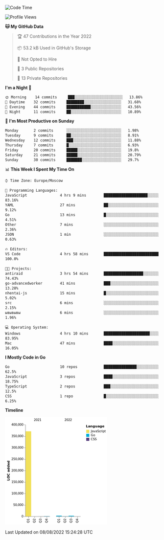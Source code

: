 <!--START_SECTION:waka-->
![Code Time](http://img.shields.io/badge/Code%20Time-398%20hrs%2055%20mins-blue)

![Profile Views](http://img.shields.io/badge/Profile%20Views-0-blue)

**🐱 My GitHub Data** 

> 🏆 47 Contributions in the Year 2022
 > 
> 📦 53.2 kB Used in GitHub's Storage 
 > 
> 🚫 Not Opted to Hire
 > 
> 📜 3 Public Repositories 
 > 
> 🔑 13 Private Repositories  
 > 
**I'm a Night 🦉** 

```text
🌞 Morning    14 commits     ███░░░░░░░░░░░░░░░░░░░░░░   13.86% 
🌆 Daytime    32 commits     ████████░░░░░░░░░░░░░░░░░   31.68% 
🌃 Evening    44 commits     ███████████░░░░░░░░░░░░░░   43.56% 
🌙 Night      11 commits     ██░░░░░░░░░░░░░░░░░░░░░░░   10.89%

```
📅 **I'm Most Productive on Sunday** 

```text
Monday       2 commits      ░░░░░░░░░░░░░░░░░░░░░░░░░   1.98% 
Tuesday      9 commits      ██░░░░░░░░░░░░░░░░░░░░░░░   8.91% 
Wednesday    12 commits     ███░░░░░░░░░░░░░░░░░░░░░░   11.88% 
Thursday     7 commits      █░░░░░░░░░░░░░░░░░░░░░░░░   6.93% 
Friday       20 commits     █████░░░░░░░░░░░░░░░░░░░░   19.8% 
Saturday     21 commits     █████░░░░░░░░░░░░░░░░░░░░   20.79% 
Sunday       30 commits     ███████░░░░░░░░░░░░░░░░░░   29.7%

```


📊 **This Week I Spent My Time On** 

```text
⌚︎ Time Zone: Europe/Moscow

💬 Programming Languages: 
JavaScript               4 hrs 9 mins        ████████████████████░░░░░   83.16% 
YAML                     27 mins             ██░░░░░░░░░░░░░░░░░░░░░░░   9.12% 
Go                       13 mins             █░░░░░░░░░░░░░░░░░░░░░░░░   4.51% 
Other                    7 mins              ░░░░░░░░░░░░░░░░░░░░░░░░░   2.36% 
JSON                     1 min               ░░░░░░░░░░░░░░░░░░░░░░░░░   0.63%

🔥 Editors: 
VS Code                  4 hrs 58 mins       █████████████████████████   100.0%

🐱‍💻 Projects: 
antiraid                 3 hrs 54 mins       ██████████████████░░░░░░░   74.43% 
go-advancedworker        41 mins             ███░░░░░░░░░░░░░░░░░░░░░░   13.28% 
nhentai-js               15 mins             █░░░░░░░░░░░░░░░░░░░░░░░░   5.02% 
src                      6 mins              ░░░░░░░░░░░░░░░░░░░░░░░░░   2.15% 
ывывывы                  6 mins              ░░░░░░░░░░░░░░░░░░░░░░░░░   1.96%

💻 Operating System: 
Windows                  4 hrs 10 mins       █████████████████████░░░░   83.95% 
Mac                      47 mins             ████░░░░░░░░░░░░░░░░░░░░░   16.05%

```

**I Mostly Code in Go** 

```text
Go                       10 repos            ███████████████░░░░░░░░░░   62.5% 
JavaScript               3 repos             ████░░░░░░░░░░░░░░░░░░░░░   18.75% 
TypeScript               2 repos             ███░░░░░░░░░░░░░░░░░░░░░░   12.5% 
CSS                      1 repo              █░░░░░░░░░░░░░░░░░░░░░░░░   6.25%

```


**Timeline**

![Chart not found](https://raw.githubusercontent.com/jeezft/jeezft/main/charts/bar_graph.png) 


 Last Updated on 08/08/2022 15:24:28 UTC
<!--END_SECTION:waka-->
